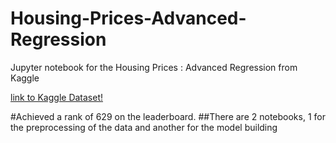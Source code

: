 # Housing-Prices-Advanced-Regression
Jupyter notebook for the Housing Prices : Advanced Regression from Kaggle 

[link to Kaggle Dataset!](https://www.kaggle.com/c/house-prices-advanced-regression-techniques)

#Achieved a rank of 629 on the leaderboard. 
##There are 2 notebooks, 1 for the preprocessing of the data and another for the model building 

